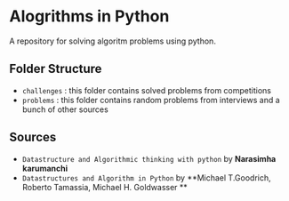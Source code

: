 # Alogrithms in Python

A repository for solving algoritm problems using python. 
## Folder Structure
- `challenges` : this folder contains solved problems from competitions
- `problems` : this folder contains random problems from interviews and a bunch of other sources 

## Sources
- `Datastructure and Algorithmic thinking with python` by **Narasimha karumanchi**
- `Datastructures and Algorithm in Python` by **Michael T.Goodrich, Roberto Tamassia, Michael H. Goldwasser **